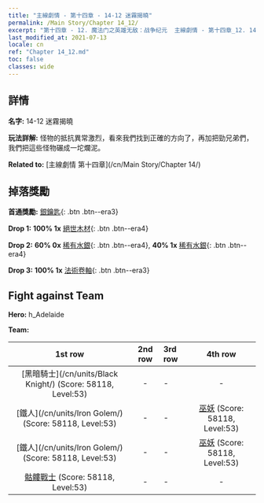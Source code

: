 ```yaml
---
title: "主線劇情 - 第十四章 - 14-12 迷霧揭曉"
permalink: /Main Story/Chapter 14_12/
excerpt: "第十四章 - 12. 魔法门之英雄无敌：战争纪元  主線劇情 - 第十四章_12. 14-12 迷霧揭曉"
last_modified_at: 2021-07-13
locale: cn
ref: "Chapter 14_12.md"
toc: false
classes: wide
---
```


## 詳情

 **名字:** 14-12 迷霧揭曉

 **玩法詳解:** 怪物的抵抗異常激烈，看來我們找到正確的方向了，再加把勁兄弟們，我們把這些怪物碾成一坨爛泥。

 **Related to:** [主線劇情 第十四章](/cn/Main Story/Chapter 14/)

## 掉落獎勵

 **首通獎勵:** [銀鑰匙](/cn/Items/con_693/){: .btn .btn--era3}

 **Drop 1:** **100% 1x** [絕世木材](/cn/Items/mat_48/){: .btn .btn--era4}

 **Drop 2:** **60% 0x** [稀有水銀](/cn/Items/mat_42/){: .btn .btn--era4}, **40% 1x** [稀有水銀](/cn/Items/mat_42/){: .btn .btn--era4}

 **Drop 3:** **100% 1x** [法術卷軸](/cn/Items/con_694/){: .btn .btn--era3}


## Fight against Team
 **Hero:** h_Adelaide

 **Team:**


  | 1st row | 2nd row | 3rd row | 4th row |
  |:----:|:----:|:----|:----:|
  | [黑暗騎士](/cn/units/Black Knight/) (Score: 58118, Level:53)  | - | - | - |
  | [鐵人](/cn/units/Iron Golem/) (Score: 58118, Level:53)  | - | - | [巫妖](/cn/units/Lich/) (Score: 58118, Level:53)  |
  | [鐵人](/cn/units/Iron Golem/) (Score: 58118, Level:53)  | - | - | [巫妖](/cn/units/Lich/) (Score: 58118, Level:53)  |
  | [骷髏戰士](/cn/units/Skeleton/) (Score: 58118, Level:53)  | - | - | - |


